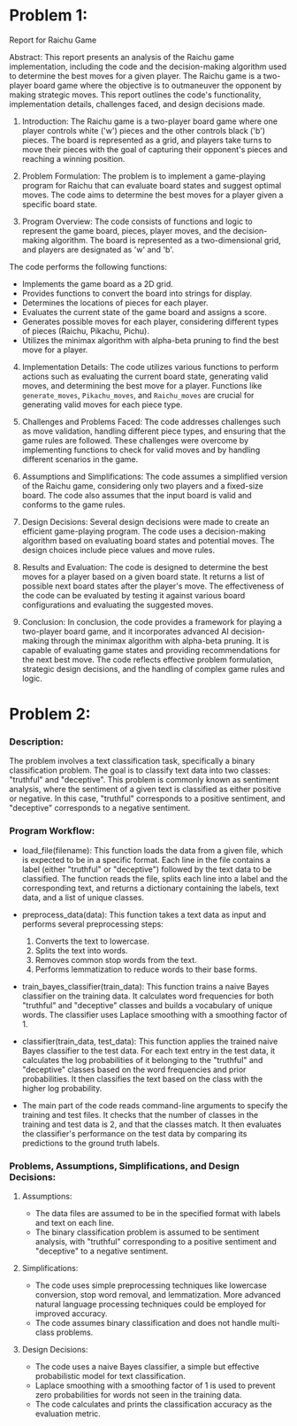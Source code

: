 # Problem 1:
Report for Raichu Game

Abstract:
This report presents an analysis of the Raichu game implementation, including the code and the decision-making algorithm used to determine the best moves for a given player. The Raichu game is a two-player board game where the objective is to outmaneuver the opponent by making strategic moves. This report outlines the code's functionality, implementation details, challenges faced, and design decisions made.

1. Introduction:
The Raichu game is a two-player board game where one player controls white ('w') pieces and the other controls black ('b') pieces. The board is represented as a grid, and players take turns to move their pieces with the goal of capturing their opponent's pieces and reaching a winning position.

2. Problem Formulation:
The problem is to implement a game-playing program for Raichu that can evaluate board states and suggest optimal moves. The code aims to determine the best moves for a player given a specific board state.

3. Program Overview:
The code consists of functions and logic to represent the game board, pieces, player moves, and the decision-making algorithm. The board is represented as a two-dimensional grid, and players are designated as 'w' and 'b'.

The code performs the following functions:

- Implements the game board as a 2D grid.
- Provides functions to convert the board into strings for display.
- Determines the locations of pieces for each player.
- Evaluates the current state of the game board and assigns a score.
- Generates possible moves for each player, considering different types of pieces (Raichu, Pikachu, Pichu).
- Utilizes the minimax algorithm with alpha-beta pruning to find the best move for a player.



4. Implementation Details:
The code utilizes various functions to perform actions such as evaluating the current board state, generating valid moves, and determining the best move for a player. Functions like `generate_moves`, `Pikachu_moves`, and `Raichu_moves` are crucial for generating valid moves for each piece type.

5. Challenges and Problems Faced:
The code addresses challenges such as move validation, handling different piece types, and ensuring that the game rules are followed. These challenges were overcome by implementing functions to check for valid moves and by handling different scenarios in the game.

6. Assumptions and Simplifications:
The code assumes a simplified version of the Raichu game, considering only two players and a fixed-size board. The code also assumes that the input board is valid and conforms to the game rules.

7. Design Decisions:
Several design decisions were made to create an efficient game-playing program. The code uses a decision-making algorithm based on evaluating board states and potential moves. The design choices include piece values and move rules.

8. Results and Evaluation:
The code is designed to determine the best moves for a player based on a given board state. It returns a list of possible next board states after the player's move. The effectiveness of the code can be evaluated by testing it against various board configurations and evaluating the suggested moves.

9. Conclusion:
In conclusion, the code provides a framework for playing a two-player board game, and it incorporates advanced AI decision-making through the minimax algorithm with alpha-beta pruning. It is capable of evaluating game states and providing recommendations for the next best move. The code reflects effective problem formulation, strategic design decisions, and the handling of complex game rules and logic.

# Problem 2:

### Description:
The problem involves a text classification task, specifically a binary classification problem. The goal is to classify text data into two classes: "truthful" and "deceptive". This problem is commonly known as sentiment analysis, where the sentiment of a given text is classified as either positive or negative. In this case, "truthful" corresponds to a positive sentiment, and "deceptive" corresponds to a negative sentiment.

### Program Workflow:

- load_file(filename): This function loads the data from a given file, which is expected to be in a specific format. Each line in the file contains a label (either "truthful" or "deceptive") followed by the text data to be classified. The function reads the file, splits each line into a label and the corresponding text, and returns a dictionary containing the labels, text data, and a list of unique classes.

- preprocess_data(data): This function takes a text data as input and performs several preprocessing steps:
    1. Converts the text to lowercase.
    2. Splits the text into words.
    3. Removes common stop words from the text.
    4. Performs lemmatization to reduce words to their base forms.

- train_bayes_classifier(train_data): This function trains a naive Bayes classifier on the training data. It calculates word frequencies for both "truthful" and "deceptive" classes and builds a vocabulary of unique words. The classifier uses Laplace smoothing with a smoothing factor of 1.

- classifier(train_data, test_data): This function applies the trained naive Bayes classifier to the test data. For each text entry in the test data, it calculates the log probabilities of it belonging to the "truthful" and "deceptive" classes based on the word frequencies and prior probabilities. It then classifies the text based on the class with the higher log probability.

- The main part of the code reads command-line arguments to specify the training and test files. It checks that the number of classes in the training and test data is 2, and that the classes match. It then evaluates the classifier's performance on the test data by comparing its predictions to the ground truth labels.

### Problems, Assumptions, Simplifications, and Design Decisions:

1. Assumptions:
    - The data files are assumed to be in the specified format with labels and text on each line.
    - The binary classification problem is assumed to be sentiment analysis, with "truthful" corresponding to a positive sentiment and "deceptive" to a negative sentiment.

2. Simplifications:
    - The code uses simple preprocessing techniques like lowercase conversion, stop word removal, and lemmatization. More advanced natural language processing techniques could be employed for improved accuracy.
    - The code assumes binary classification and does not handle multi-class problems.

3. Design Decisions:
    - The code uses a naive Bayes classifier, a simple but effective probabilistic model for text classification.
    - Laplace smoothing with a smoothing factor of 1 is used to prevent zero probabilities for words not seen in the training data.
    - The code calculates and prints the classification accuracy as the evaluation metric.
